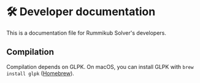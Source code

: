 # 🛠️ Developer documentation

This is a documentation file for Rummikub Solver's developers.

## Compilation

Compilation depends on GLPK. On macOS, you can install GLPK with
`brew install glpk` ([Homebrew](https://formulae.brew.sh/formula/glpk#default)).
